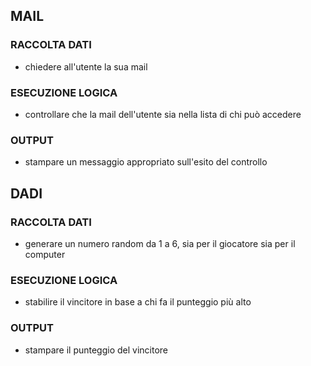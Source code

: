 ## MAIL

 ### RACCOLTA DATI
 - chiedere all'utente la sua mail

### ESECUZIONE LOGICA
- controllare che la mail dell'utente sia nella lista di chi può accedere

### OUTPUT
- stampare un messaggio appropriato sull'esito del controllo



## DADI

### RACCOLTA DATI
- generare un numero random da 1 a 6, sia per il giocatore sia per il computer

### ESECUZIONE LOGICA
- stabilire il vincitore in base a chi fa il punteggio più alto

### OUTPUT
- stampare il punteggio del vincitore